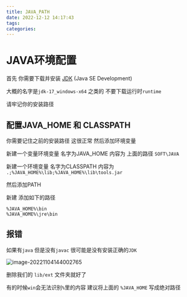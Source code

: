 ```yaml
---
title: JAVA_PATH
date: 2022-12-12 14:17:43
tags:
categories:
---
```


# JAVA环境配置

首先 你需要下载并安装 [JDK](https://www.oracle.com/java/technologies/downloads/) (Java SE Development)  

大概的名字是`jdk-17_windows-x64` 之类的 不要下载运行时`runtime`

请牢记你的安装路径

## 配置JAVA_HOME  和 CLASSPATH

你需要记住之前的安装路径 这很正常 然后添加环境变量

新建一个变量环境变量 名字为JAVA_HOME 内容为 上面的路径 `SOFT\JAVA`

新建一个环境变量 名字为CLASSPATH 内容为 `.;%JAVA_HOME%\lib;%JAVA_HOME%\lib\tools.jar`

然后添加PATH

新建 添加如下的路径

```
%JAVA_HOME%\bin
%JAVA_HOME%\jre\bin
```

## 报错

如果有`java` 但是没有`javac` 很可能是没有安装正确的`JDK`

 ![image-20221104144002765](C:\Users\Administrator\AppData\Roaming\Typora\typora-user-images\image-20221104144002765.png)

删除我们的 `lib/ext` 文件夹就好了  

有的时候`win`会无法识别`%`里的内容 建议将上面的 `%JAVA_HOME` 写成绝对路径